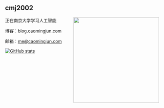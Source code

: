 ## cmj2002

<a href="#">
<img align="right" src='https://github-readme-stats.vercel.app/api/top-langs/?username=cmj2002&theme=yeblu' width="280px" />
</a>

正在南京大学学习人工智能

博客：[blog.caomingjun.com](https://blog.caomingjun.com)

邮箱：[me@caomingjun.com](mailto:me@caomingjun.com)

[![GitHub stats](https://github-readme-stats.vercel.app/api?username=cmj2002&show_icons=true&theme=yeblu)](https://github.com/anuraghazra/github-readme-stats)
